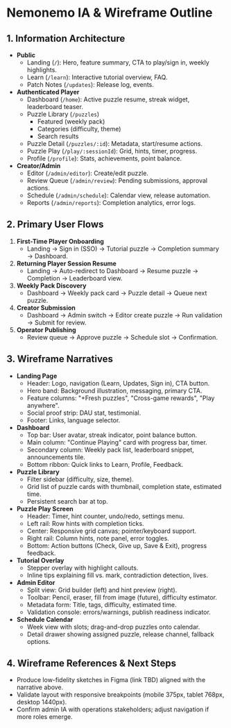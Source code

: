 # Nemonemo IA & Wireframe Outline

## 1. Information Architecture
- **Public**
  - Landing (`/`): Hero, feature summary, CTA to play/sign in, weekly highlights.
  - Learn (`/learn`): Interactive tutorial overview, FAQ.
  - Patch Notes (`/updates`): Release log, events.
- **Authenticated Player**
  - Dashboard (`/home`): Active puzzle resume, streak widget, leaderboard teaser.
  - Puzzle Library (`/puzzles`)
    - Featured (weekly pack)
    - Categories (difficulty, theme)
    - Search results
  - Puzzle Detail (`/puzzles/:id`): Metadata, start/resume actions.
  - Puzzle Play (`/play/:sessionId`): Grid, hints, timer, progress.
  - Profile (`/profile`): Stats, achievements, point balance.
- **Creator/Admin**
  - Editor (`/admin/editor`): Create/edit puzzle.
  - Review Queue (`/admin/review`): Pending submissions, approval actions.
  - Schedule (`/admin/schedule`): Calendar view, release automation.
  - Reports (`/admin/reports`): Completion analytics, error logs.

## 2. Primary User Flows
1. **First-Time Player Onboarding**
   - Landing → Sign in (SSO) → Tutorial puzzle → Completion summary → Dashboard.
2. **Returning Player Session Resume**
   - Landing → Auto-redirect to Dashboard → Resume puzzle → Completion → Leaderboard view.
3. **Weekly Pack Discovery**
   - Dashboard → Weekly pack card → Puzzle detail → Queue next puzzle.
4. **Creator Submission**
   - Dashboard → Admin switch → Editor create puzzle → Run validation → Submit for review.
5. **Operator Publishing**
   - Review queue → Approve puzzle → Schedule slot → Confirmation.

## 3. Wireframe Narratives
- **Landing Page**
  - Header: Logo, navigation (Learn, Updates, Sign in), CTA button.
  - Hero band: Background illustration, messaging, primary CTA.
  - Feature columns: "+Fresh puzzles", "Cross-game rewards", "Play anywhere".
  - Social proof strip: DAU stat, testimonial.
  - Footer: Links, language selector.
- **Dashboard**
  - Top bar: User avatar, streak indicator, point balance button.
  - Main column: "Continue Playing" card with progress bar, timer.
  - Secondary column: Weekly pack list, leaderboard snippet, announcements tile.
  - Bottom ribbon: Quick links to Learn, Profile, Feedback.
- **Puzzle Library**
  - Filter sidebar (difficulty, size, theme).
  - Grid list of puzzle cards with thumbnail, completion state, estimated time.
  - Persistent search bar at top.
- **Puzzle Play Screen**
  - Header: Timer, hint counter, undo/redo, settings menu.
  - Left rail: Row hints with completion ticks.
  - Center: Responsive grid canvas; pointer/keyboard support.
  - Right rail: Column hints, note panel, error toggles.
  - Bottom: Action buttons (Check, Give up, Save & Exit), progress feedback.
- **Tutorial Overlay**
  - Stepper overlay with highlight callouts.
  - Inline tips explaining fill vs. mark, contradiction detection, lives.
- **Admin Editor**
  - Split view: Grid builder (left) and hint preview (right).
  - Toolbar: Pencil, eraser, fill from image (future), difficulty estimator.
  - Metadata form: Title, tags, difficulty, estimated time.
  - Validation console: errors/warnings, publish readiness indicator.
- **Schedule Calendar**
  - Week view with slots; drag-and-drop puzzles onto calendar.
  - Detail drawer showing assigned puzzle, release channel, fallback options.

## 4. Wireframe References & Next Steps
- Produce low-fidelity sketches in Figma (link TBD) aligned with the narrative above.
- Validate layout with responsive breakpoints (mobile 375px, tablet 768px, desktop 1440px).
- Confirm admin IA with operations stakeholders; adjust navigation if more roles emerge.
